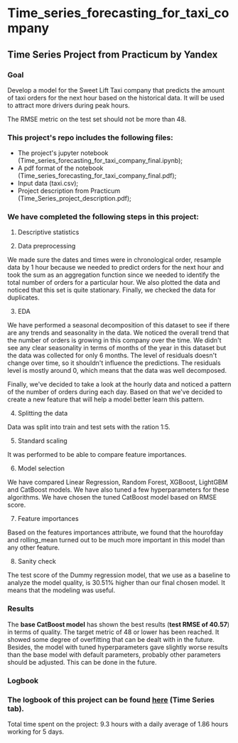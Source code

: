 # Time_series_forecasting_for_taxi_company
## Time Series Project from Practicum by Yandex

### Goal

Develop a model for the Sweet Lift Taxi company that predicts the amount of taxi orders for the next hour based on the historical data. It will be used to attract more drivers during peak hours.

The RMSE metric on the test set should not be more than 48.

### This project's repo includes the following files:

- The project's jupyter notebook (Time_series_forecasting_for_taxi_company_final.ipynb);
- A pdf format of the notebook (Time_series_forecasting_for_taxi_company_final.pdf);
- Input data (taxi.csv);
- Project description from Practicum (Time_Series_project_description.pdf);

### We have completed the following steps in this project:

1. Descriptive statistics

2. Data preprocessing

We made sure the dates and times were in chronological order, resample data by 1 hour because we needed to predict orders for the next hour and took the sum as an aggregation function since we needed to identify the total number of orders for a particular hour. We also plotted the data and noticed that this set is quite stationary. Finally, we checked the data for duplicates.

3. EDA

We have performed a seasonal decomposition of this dataset to see if there are any trends and seasonality in the data. We noticed the overall trend that the number of orders is growing in this company over the time. We didn't see any clear seasonality in terms of months of the year in this dataset but the data was collected for only 6 months. The level of residuals doesn't change over time, so it shouldn't influence the predictions. The residuals level is mostly around 0, which means that the data was well decomposed.

Finally, we've decided to take a look at the hourly data and noticed a pattern of the number of orders during each day. Based on that we've decided to create a new feature that will help a model better learn this pattern.

4. Splitting the data

Data was split into train and test sets with the ration 1:5.

5. Standard scaling

It was performed to be able to compare feature importances.

6. Model selection

We have compared Linear Regression, Random Forest, XGBoost, LightGBM and CatBoost models. We have also tuned a few hyperparameters for these algorithms. We have chosen the tuned CatBoost model based on RMSE score.

7. Feature importances

Based on the features importances attribute, we found that the hourofday and rolling_mean turned out to be much more important in this model than any other feature.

8. Sanity check

The test score of the Dummy regression model, that we use as a baseline to analyze the model quality, is 30.51% higher than our final chosen model. It means that the modeling was useful.

### Results

The **base CatBoost model** has shown the best results (**test RMSE of 40.57**) in terms of quality. The target metric of 48 or lower has been reached. It showed some degree of overfitting that can be dealt with in the future. Besides, the model with tuned hyperparameters gave slightly worse results than the base model with default parameters, probably other parameters should be adjusted. This can be done in the future.

### Logbook

### The logbook of this project can be found [here](https://docs.google.com/spreadsheets/d/1SrGdReexaSEomJGS6yR6cRwJtHA_XqpprnLaE7B6Ayg/edit#gid=867769669) (Time Series tab).
Total time spent on the project: 9.3 hours with a daily average of 1.86 hours working for 5 days.
